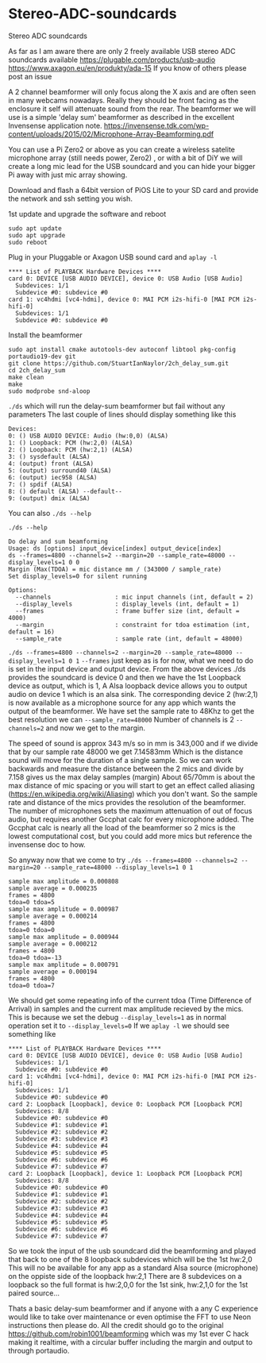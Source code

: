 # Stereo-ADC-soundcards
Stereo ADC soundcards

As far as I am aware there are only 2 freely available USB stereo ADC soundcards available
https://plugable.com/products/usb-audio
https://www.axagon.eu/en/produkty/ada-15
If you know of others please post an issue

A 2 channel beamformer will only focus along the X axis and are often seen in many webcams nowadays. Really they should be front facing as the enclosure it self will attenuate sound from the rear. The beamformer we will use is a simple 'delay sum' beamformer as described in the excellent Invensense application note. https://invensense.tdk.com/wp-content/uploads/2015/02/Microphone-Array-Beamforming.pdf

You can use a Pi Zero2 or above as you can create a wireless satelite microphone array (still needs power, Zero2) , or with a bit of DiY we will create a long mic lead for the USB soundcard and you can hide your bigger Pi away with just mic array showing.

Download and flash a 64bit version of PiOS Lite to your SD card and provide the network and ssh setting you wish.

1st update and upgrade the software and reboot
```
sudo apt update
sudo apt upgrade
sudo reboot
```
Plug in your Pluggable or Axagon USB sound card and `aplay -l`
```
**** List of PLAYBACK Hardware Devices ****
card 0: DEVICE [USB AUDIO DEVICE], device 0: USB Audio [USB Audio]
  Subdevices: 1/1
  Subdevice #0: subdevice #0
card 1: vc4hdmi [vc4-hdmi], device 0: MAI PCM i2s-hifi-0 [MAI PCM i2s-hifi-0]
  Subdevices: 1/1
  Subdevice #0: subdevice #0
```
Install the beamformer
```
sudo apt install cmake autotools-dev autoconf libtool pkg-config portaudio19-dev git
git clone https://github.com/StuartIanNaylor/2ch_delay_sum.git
cd 2ch_delay_sum
make clean
make
sudo modprobe snd-aloop
```
`./ds` which will run the delay-sum beamformer but fail without any parameters The last couple of lines should display something like this
```
Devices:
0: () USB AUDIO DEVICE: Audio (hw:0,0) (ALSA)
1: () Loopback: PCM (hw:2,0) (ALSA)
2: () Loopback: PCM (hw:2,1) (ALSA)
3: () sysdefault (ALSA)
4: (output) front (ALSA)
5: (output) surround40 (ALSA)
6: (output) iec958 (ALSA)
7: () spdif (ALSA)
8: () default (ALSA) --default--
9: (output) dmix (ALSA)
```
You can also `./ds --help`
```
./ds --help

Do delay and sum beamforming
Usage: ds [options] input_device[index] output_device[index]
ds --frames=4800 --channels=2 --margin=20 --sample_rate=48000 --display_levels=1 0 0
Margin (Max(TDOA) = mic distance mm / (343000 / sample_rate)
Set display_levels=0 for silent running

Options:
  --channels                  : mic input channels (int, default = 2)
  --display_levels            : display_levels (int, default = 1)
  --frames                    : frame buffer size (int, default = 4000)
  --margin                    : constraint for tdoa estimation (int, default = 16)
  --sample_rate               : sample rate (int, default = 48000)
```
`./ds --frames=4800 --channels=2 --margin=20 --sample_rate=48000 --display_levels=1 0 1` `--frames` just keep as is for now, what we need to do is set in the input device and output device. From the above devices ./ds provides the soundcard is device 0 and then we have the 1st Loopback device as output, which is 1, A Alsa loopback device allows you to output audio on device 1 which is an alsa sink. The corresponding device 2 (hw:2,1) is now available as a microphone source for any app which wants the output of the beamformer. We have set the sample rate to 48Khz to get the best resolution we can `--sample_rate=48000` Number of channels is 2 `--channels=2` and now we get to the margin.

The speed of sound is approx 343 m/s so in mm is 343,000 and if we divide that by our sample rate 48000 we get 7.14583mm Which is the distance sound will move for the duration of a single sample. So we can work backwards and measure the distance between the 2 mics and divide by 7.158 gives us the max delay samples (margin)  About 65/70mm is about the max distance of mic spacing or you will start to get an effect called aliasing (https://en.wikipedia.org/wiki/Aliasing) which you don't want. So the sample rate and distance of the mics provides the resolution of the beamformer. The number of microphones sets the maximum attenuation of out of focus audio, but requires another Gccphat calc for every microphone added. The Gccphat calc is nearly all the load of the beamformer so 2 mics is the lowest computational cost, but you could add more mics but reference the invensense doc to how.

So anyway now that we come to try `./ds --frames=4800 --channels=2 --margin=20 --sample_rate=48000 --display_levels=1 0 1`
```
sample max amplitude = 0.000808
sample average = 0.000235
frames = 4800
tdoa=0 tdoa=5 
sample max amplitude = 0.000987
sample average = 0.000214
frames = 4800
tdoa=0 tdoa=0 
sample max amplitude = 0.000944
sample average = 0.000212
frames = 4800
tdoa=0 tdoa=-13 
sample max amplitude = 0.000791
sample average = 0.000194
frames = 4800
tdoa=0 tdoa=7 
```
We should get some repeating info of the current tdoa (Time Difference of Arrival) in samples and the current max amplitude recieved by the mics.
This is because we set the debug `--display_levels=1` as in normal operation set it to `--display_levels=0`
If we `aplay -l` we should see something like
```
**** List of PLAYBACK Hardware Devices ****
card 0: DEVICE [USB AUDIO DEVICE], device 0: USB Audio [USB Audio]
  Subdevices: 1/1
  Subdevice #0: subdevice #0
card 1: vc4hdmi [vc4-hdmi], device 0: MAI PCM i2s-hifi-0 [MAI PCM i2s-hifi-0]
  Subdevices: 1/1
  Subdevice #0: subdevice #0
card 2: Loopback [Loopback], device 0: Loopback PCM [Loopback PCM]
  Subdevices: 8/8
  Subdevice #0: subdevice #0
  Subdevice #1: subdevice #1
  Subdevice #2: subdevice #2
  Subdevice #3: subdevice #3
  Subdevice #4: subdevice #4
  Subdevice #5: subdevice #5
  Subdevice #6: subdevice #6
  Subdevice #7: subdevice #7
card 2: Loopback [Loopback], device 1: Loopback PCM [Loopback PCM]
  Subdevices: 8/8
  Subdevice #0: subdevice #0
  Subdevice #1: subdevice #1
  Subdevice #2: subdevice #2
  Subdevice #3: subdevice #3
  Subdevice #4: subdevice #4
  Subdevice #5: subdevice #5
  Subdevice #6: subdevice #6
  Subdevice #7: subdevice #7
```
So we took the input of the usb soundcard did the beamforming and played that back to one of the 8 loopback subdevices which will be the 1st hw:2,0
This will no be available for any app as a standard Alsa source (microphone) on the oppiste side of the loopback hw:2,1
There are 8 subdevices on a loopback so the full format is hw:2,0,0 for the 1st sink, hw:2,1,0 for the 1st paired source... 

Thats a basic delay-sum beamformer and if anyone with a any C experience would like to take over maintenance or even optimise the FFT to use Neon instructions then please do.
All the credit should go to the original https://github.com/robin1001/beamforming which was my 1st ever C hack making it realtime, with a circular buffer including the margin and output to through portaudio.







